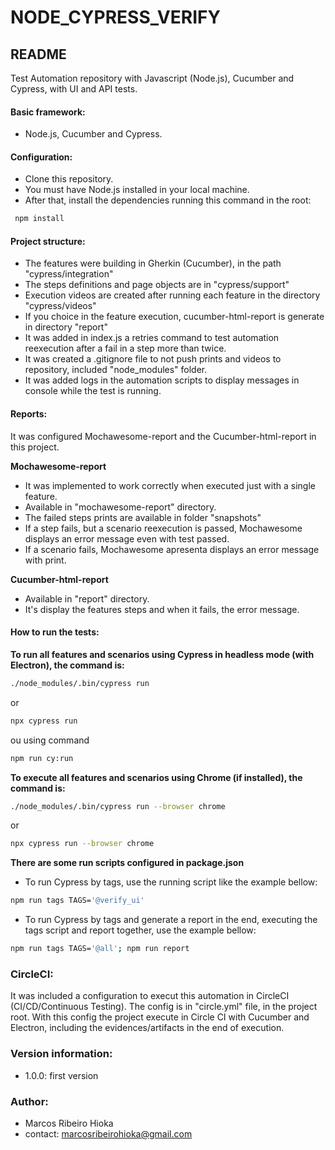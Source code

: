 # NODE_CYPRESS_VERIFY

## README 
Test Automation repository with Javascript (Node.js), Cucumber and Cypress, with UI and API tests.

#### Basic framework: 
- Node.js, Cucumber and Cypress.

#### Configuration: 
- Clone this repository.
- You must have Node.js installed in your local machine. 
- After that, install the dependencies running this command in the root: 
```sh
 npm install
```
#### Project structure:
- The features were building in Gherkin (Cucumber), in the path "cypress/integration"
- The steps definitions and page objects are in "cypress/support" 
- Execution videos are created after running each feature in the directory "cypress/videos" 
- If you choice in the feature execution, cucumber-html-report is generate in directory "report"
- It was added in index.js a retries command to test automation reexecution after a fail in a step more than twice. 
- It was created a .gitignore file to not push prints and videos to repository, included "node_modules" folder.
- It was added logs in the automation scripts to display messages in console while the test is running.

#### Reports:
It was configured Mochawesome-report and the Cucumber-html-report in this project.

**Mochawesome-report**
- It was implemented to work correctly when executed just with a single feature.
- Available in "mochawesome-report" directory.
- The failed steps prints are available in folder "snapshots"
- If a step fails, but a scenario reexecution is passed, Mochawesome displays an error message even with test passed.
- If a scenario fails, Mochawesome apresenta displays an error message with print.

**Cucumber-html-report**
- Available in "report" directory.
- It's display the features steps and when it fails, the error message.

#### How to run the tests:
**To run all features and scenarios using Cypress in headless mode (with Electron), the command is:**
```sh
./node_modules/.bin/cypress run
```
or 
```sh
npx cypress run
```
ou using command
```sh
npm run cy:run
```
**To execute all features and scenarios using Chrome (if installed), the command is:**
```sh 
./node_modules/.bin/cypress run --browser chrome
```
or 
```sh
npx cypress run --browser chrome
```

**There are some run scripts configured in package.json**
- To run Cypress by tags, use the running script like the example bellow: 
```sh
npm run tags TAGS='@verify_ui'
```

- To run Cypress by tags and generate a report in the end, executing the tags script and report together, use the example bellow: 
```sh   
npm run tags TAGS='@all'; npm run report
```

### CircleCI: 
It was included a configuration to execut this automation in CircleCI (CI/CD/Continuous Testing). The config is in "circle.yml" file, in the project root. With this config the project execute in Circle CI with Cucumber and Electron, including the evidences/artifacts in the end of execution.

### Version information:
- 1.0.0: first version

### Author:
- Marcos Ribeiro Hioka
- contact: marcosribeirohioka@gmail.com